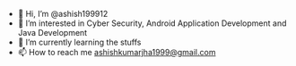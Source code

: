 - 👋 Hi, I’m @ashish199912  
- 👀 I’m interested in Cyber Security, Android Application Development and Java Development
- 🌱 I’m currently learning the stuffs
- 📫 How to reach me ashishkumarjha1999@gmail.com

<!---
ashish199912/ashish199912 is a ✨ special ✨ repository because its `README.md` (this file) appears on your GitHub profile.
You can click the Preview link to take a look at your changes.
--->
